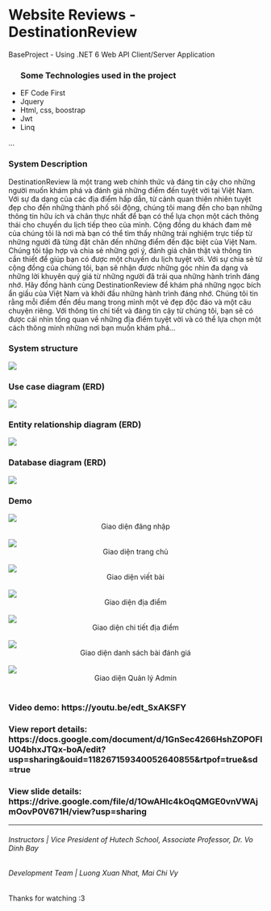 # Website Reviews - DestinationReview
BaseProject - Using .NET 6 Web API Client/Server Application 
<ul>
  <h3>Some Technologies used in the project</h3>
  <li>EF Code First</li>
  <li>Jquery</li>
  <li>Html, css, boostrap</li>
  <li>Jwt</li>
  <li>Linq</li>
</ul>

...
<h3> System Description </h3>
DestinationReview là một trang web chính thức và đáng tin cậy cho những người muốn khám phá và đánh giá những điểm đến tuyệt vời tại Việt Nam. Với sự đa dạng của các địa điểm hấp dẫn, từ cảnh quan thiên nhiên tuyệt đẹp cho đến những thành phố sôi động, chúng tôi mang đến cho bạn những thông tin hữu ích và chân thực nhất để bạn có thể lựa chọn một cách thông thái cho chuyến du lịch tiếp theo của mình.
Cộng đồng du khách đam mê của chúng tôi là nơi mà bạn có thể tìm thấy những trải nghiệm trực tiếp từ những người đã từng đặt chân đến những điểm đến đặc biệt của Việt Nam. Chúng tôi tập hợp và chia sẻ những gợi ý, đánh giá chân thật và thông tin cần thiết để giúp bạn có được một chuyến du lịch tuyệt vời. Với sự chia sẻ từ cộng đồng của chúng tôi, bạn sẽ nhận được những góc nhìn đa dạng và những lời khuyên quý giá từ những người đã trải qua những hành trình đáng nhớ.
Hãy đồng hành cùng DestinationReview để khám phá những ngọc bích ẩn giấu của Việt Nam và khởi đầu những hành trình đáng nhớ. Chúng tôi tin rằng mỗi điểm đến đều mang trong mình một vẻ đẹp độc đáo và một câu chuyện riêng. Với thông tin chi tiết và đáng tin cậy từ chúng tôi, bạn sẽ có được cái nhìn tổng quan về những địa điểm tuyệt vời và có thể lựa chọn một cách thông minh những nơi bạn muốn khám phá...

<h3> System structure </h3>
<img src="https://github.com/LuongXuanNhat/BaseProject/assets/96036623/6a13d6d3-1f91-4e67-997a-c43efb0a9a0c"/>

<h3>Use case diagram (ERD) </h3>
<img src="https://github.com/LuongXuanNhat/BaseProject/assets/96036623/037036a3-413f-472e-868d-276a5be85a9a" />

<h3>Entity relationship diagram (ERD) </h3>
<img src="https://github.com/LuongXuanNhat/BaseProject/assets/96036623/946ec110-8a50-472e-84bd-ad88cc30b423" />

<h3>Database diagram (ERD) </h3>
<img src="https://github.com/LuongXuanNhat/BaseProject/assets/96036623/e5f73a3a-3727-455e-97b4-dc1cf8bd2e44" />

<h3> Demo </h3>

<img src="https://github.com/LuongXuanNhat/BaseProject/assets/96036623/89d9957c-eea6-4579-b2a2-d55f00d87096" />
<div style="display:flex;justify-content: center;" class="row">Giao diện đăng nhập</div>
<br/>
<img src="https://github.com/LuongXuanNhat/BaseProject/assets/96036623/c8702aa0-4a83-4b79-8759-b35ba136767c"/>
<div style="display:flex;  justify-content: center; " class="row">Giao diện trang chủ</div>
<br/>
<img src="https://github.com/LuongXuanNhat/BaseProject/assets/96036623/4ff1e19f-6846-4408-a85f-8a5028a131c5"/>
<div style="display:flex;  justify-content: center;" class="row">Giao diện viết bài</div>
<br/>
<img src="https://github.com/LuongXuanNhat/BaseProject/assets/96036623/c4d831f7-633d-4e7a-a630-734de37bc167"/>
<div style="display:flex;  justify-content: center; " class="row">Giao diện địa điểm</div>
<br/>
<img src="https://github.com/LuongXuanNhat/BaseProject/assets/96036623/ed23bdac-c40d-4a82-9ed1-a8608258c4e2"/>
<div style="display:flex;  justify-content: center; " class="row">Giao diện chi tiết địa điểm</div>
<br/>
<img src="https://github.com/LuongXuanNhat/BaseProject/assets/96036623/5c02dc46-5226-4a2f-a79a-43f3fdb8fcb1"/>
<div style="display:flex; justify-content: center; " class="row">Giao diện danh sách bài đánh giá</div>
<br/>
<img src="https://github.com/LuongXuanNhat/BaseProject/assets/96036623/7d473e77-a365-4eae-a63e-504fc1bd2604"/>
<div style="display:flex;  justify-content: center; " class="row">Giao diện Quản lý Admin</div>
<br/>
<h3> Video demo: https://youtu.be/edt_SxAKSFY</h5>
<h3>View report details: https://docs.google.com/document/d/1GnSec4266HshZOPOFIUO4bhxJTQx-boA/edit?usp=sharing&ouid=118267159340052640855&rtpof=true&sd=true</h3>
<h3>View slide details: https://drive.google.com/file/d/1OwAHlc4kOqQMGE0vnVWAjmOovP0V671H/view?usp=sharing </h3>

<hr/>
<h6> Instructors      | Vice President of Hutech School, Associate Professor, Dr. Vo Dinh Bay 
<h6> Development Team | Luong Xuan Nhat, Mai Chi Vy  </h6>
Thanks for watching :3


